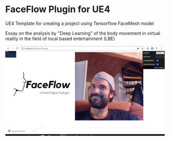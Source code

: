 # FaceFlow Plugin for UE4
UE4 Template for creating a project using Tensorflow FaceMesh model

Essay on the analysis by "Deep Learning" of the body movement in virtual reality in the field of local based entertainment (LBE)

![Test Image 1](faceflow-demo.jpg)
